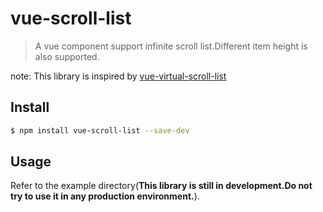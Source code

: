 # vue-scroll-list
> A vue component support infinite scroll list.Different item height is also supported.

note: This library is inspired by [vue-virtual-scroll-list](https://github.com/tangbc/vue-virtual-scroll-list)

## Install

```bash
$ npm install vue-scroll-list --save-dev
```

## Usage
Refer to the example directory(<strong>This library is still in development.Do not try to use it in any production environment.</strong>).